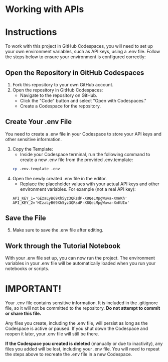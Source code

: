 # Working with APIs

# Instructions

To work with this project in GitHub Codespaces, you will need to set up your own environment variables, such as API keys, using a .env file. Follow the steps below to ensure your environment is configured correctly:

## Open the Repository in GitHub Codespaces

1. Fork this repository to your own GitHub account.
2. Open the repository in GitHub Codespaces:
    - Navigate to the repository on GitHub.
    - Click the "Code" button and select "Open with Codespaces."
    - Create a Codespace for the repository.

## Create Your .env File

You need to create a .env file in your Codespace to store your API keys and other sensitive information.

3. Copy the Template: 
    - Inside your Codespace terminal, run the following command to create a new .env file from the provided .env.template:
    ```zsh
    cp .env.template .env
    ```
4. Open the newly created .env file in the editor.
    - Replace the placeholder values with your actual API keys and other environment variables. For example (not a real API key):
    ```
    API_KEY_1='GEzaLyB69Xh5yz3QRsdP-X8QeLMpgWuva-XmWKh'
    API_KEY_2='HIzaLyB69Xh5yz3QRsdP-X8QeLMpgWuva-XmKUIo'
    ```

## Save the File

5. Make sure to save the .env file after editing.

## Work through the Tutorial Notebook

With your .env file set up, you can now run the project. The environment variables in your .env file will be automatically loaded when you run your notebooks or scripts.

# IMPORTANT!

Your .env file contains sensitive information. It is included in the .gitignore file, so it will not be committed to the repository. **Do not attempt to commit or share this file.**

Any files you create, including the .env file, will persist as long as the Codespace is active or paused. If you shut down the Codespace and reopen it later, your .env file will still be there.

**If the Codespace you created is deleted** (manually or due to inactivity), any files you added will be lost, including your .env file. You will need to repeat the steps above to recreate the .env file in a new Codespace.

